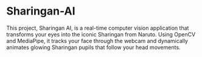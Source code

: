 # Sharingan-AI
This project, Sharingan AI, is a real-time computer vision application that transforms your eyes into the iconic Sharingan from Naruto. Using OpenCV and MediaPipe, it tracks your face through the webcam and dynamically animates glowing Sharingan pupils that follow your head movements.
